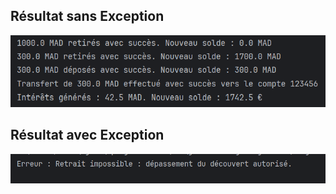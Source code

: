 <h2>Résultat sans Exception</h2>
<img src="img/1.png">
<h2>Résultat avec Exception</h2>
<img src="img/2.png">